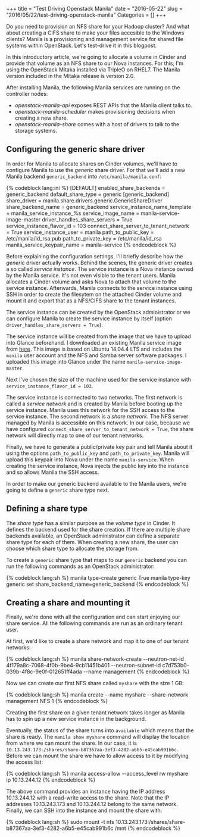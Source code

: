 +++
title = "Test Driving Openstack Manila"
date = "2016-05-22"
slug = "2016/05/22/test-driving-openstack-manila"
Categories = []
+++

Do you need to provision an NFS share for your Hadoop cluster? And what about creating a CIFS share to make your files accesible to the Windows clients? Manila is a provisioning and management service for shared file systems within OpenStack. Let's test-drive it in this blogpost.

<!-- more -->

In this introductory article, we're going to allocate a volume in Cinder and provide that volume as an NFS share to our Nova instances. For this, I'm using the OpenStack Mitaka installed via TripleO on RHEL7. The Manila version included in the Mitaka release is version 2.0.

After installing Manila, the following Manila services are running on the controller nodes:

* *openstack-manila-api* exposes REST APIs that the Manila client talks to.
* *openstack-manila-scheduler* makes provisioning decisions when creating a new share.
* *openstack-manila-share* comes with a host of drivers to talk to the storage systems.

## Configuring the generic share driver

In order for Manila to allocate shares on Cinder volumes, we'll have to configure Manila to use the *generic* share driver. For that we'll add a new Manila backend `generic_backend` into `/etc/manila/manila.conf`:

{% codeblock lang:ini %}
[DEFAULT]
enabled_share_backends = generic_backend
default_share_type = generic
[generic_backend]
share_driver = manila.share.drivers.generic.GenericShareDriver
share_backend_name = generic_backend
service_instance_name_template = manila_service_instance_%s
service_image_name = manila-service-image-master
driver_handles_share_servers = True
service_instance_flavor_id = 103
connect_share_server_to_tenant_network = True
service_instance_user = manila
path_to_public_key = /etc/manila/id_rsa.pub
path_to_private_key = /etc/manila/id_rsa
manila_service_keypair_name = manila-service
{% endcodeblock %}

Before explaining the configuration settings, I'll briefly describe how the *generic* driver actually works. Behind the scenes, the generic driver creates a so called *service instance*. The service instance is a Nova instance owned by the Manila service. It's not even visible to the tenant users. Manila allocates a Cinder volume and asks Nova to attach that volume to the service instance. Afterwards, Manila connects to the service instance using SSH in order to create the filesytem on the attached Cinder volume and mount it and export that as a NFS/CIFS share to the tenant instances.

The service instance can be created by the OpenStack administrator or we can configure Manila to create the service instance by itself (option `driver_handles_share_servers = True`).

The service instance will be created from the image that we have to upload into Glance beforehand. I downloaded an existing Manila service image from [here](http://tarballs.openstack.org/manila-image-elements/images/manila-service-image-master.qcow2). This image is based on Ubuntu 14.04.4 LTS and includes the `manila` user account and the NFS and Samba server software packages. I uploaded this image into Glance under the name `manila-service-image-master`.

Next I've chosen the size of the machine used for the service instance with `service_instance_flavor_id = 103`.

The service instance is connected to two networks. The first network is called a *service network* and is created by Manila before booting up the service instance. Manila uses this network for the SSH access to the service instance. The second network is a *share network*. The NFS server managed by Manila is accessible on this network. In our case, because we have configured `connect_share_server_to_tenant_network = True`, the share network will directly map to one of our tenant networks.

Finally, we have to generate a public/private key pair and tell Manila about it using the options `path_to_public_key` and `path_to_private_key`. Manila will upload this keypair into Nova under the name `manila-service`. When creating the service instance, Nova injects the public key into the instance and so allows Manila the SSH access.

In order to make our generic backend available to the Manila users, we're going to define a `generic` share type next.

## Defining a share type

The *share type* has a similar purpose as the *volume type* in Cinder. It defines the backend used for the share creation. If there are multiple share backends available, an OpenStack administrator can define a separate share type for each of them. When creating a new share, the user can choose which share type to allocate the storage from.

To create a `generic` share type that maps to our `generic` backend you can run the following commands as an OpenStack administrator:

{% codeblock lang:sh %}
manila type-create generic True
manila type-key generic set share_backend_name=generic_backend
{% endcodeblock %}

## Creating a share and mounting it

Finally, we're done with all the configuration and can start enjoying our share service. All the following commands are run as an ordinary tenant user.

At first, we'd like to create a share network and map it to one of our tenant networks:

{% codeblock lang:sh %}
manila share-network-create --neutron-net-id 4f179a8c-7068-4f0b-9be4-9cb11451b401 --neutron-subnet-id c7d753b0-039b-4f8c-9e0f-012651ff4ada --name management
{% endcodeblock %}

Now we can create our first NFS share called `myshare` with the size 1 GB:

{% codeblock lang:sh %}
manila create --name myshare --share-network management NFS 1
{% endcodeblock %}

Creating the first share on a given tenant network takes longer as Manila has to spin up a new service instance in the background.

Eventually, the status of the share turns into `available` which means that the share is ready. The `manila show myshare` command will display the location from where we can mount the share. In our case, it is `10.13.243.173:/shares/share-b87367aa-3ef3-4282-a6b5-e45cab991b6c`. Before we can mount the share we have to allow access to it by modifying the access list:

{% codeblock lang:sh %}
manila access-allow --access_level rw myshare ip 10.13.244.12
{% endcodeblock %}

The above command provides an instance having the IP address 10.13.244.12 with a read-write access to the share. Note that the IP addresses 10.13.243.173 and 10.13.244.12 belong to the same network. Finally, we can SSH into the instance and mount the share with:

{% codeblock lang:sh %}
sudo mount -t nfs 10.13.243.173:/shares/share-b87367aa-3ef3-4282-a6b5-e45cab991b6c /mnt
{% endcodeblock %}
